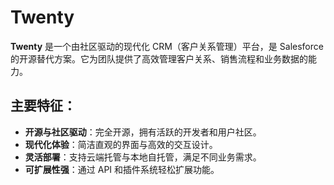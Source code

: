 # Twenty

**Twenty** 是一个由社区驱动的现代化 CRM（客户关系管理）平台，是 Salesforce 的开源替代方案。它为团队提供了高效管理客户关系、销售流程和业务数据的能力。

## 主要特征：

- **开源与社区驱动**：完全开源，拥有活跃的开发者和用户社区。
- **现代化体验**：简洁直观的界面与高效的交互设计。
- **灵活部署**：支持云端托管与本地自托管，满足不同业务需求。
- **可扩展性强**：通过 API 和插件系统轻松扩展功能。
